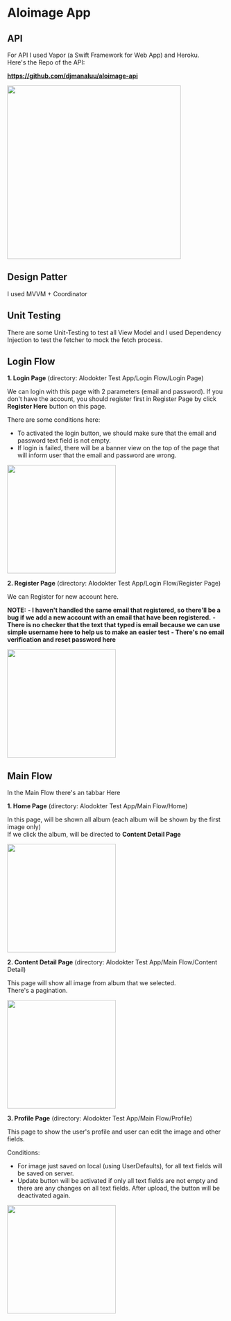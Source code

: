 # Aloimage App

## API

For API I used Vapor (a Swift Framework for Web App) and Heroku.<br>
Here's the Repo of the API:

**https://github.com/djmanaluu/aloimage-api**


<img src="images/API%20Repo.png" width="400"> </img>

## Design Patter

I used MVVM + Coordinator

## Unit Testing

There are some Unit-Testing to test all View Model and I used Dependency Injection to test the fetcher to mock the fetch process.

## Login Flow

**1. Login Page** (directory: Alodokter Test App/Login Flow/Login Page)

We can login with this page with 2 parameters (email and password).
If you don't have the account, you should register first in Register Page by click **Register Here** button on this page.

There are some conditions here:
- To activated the login button, we should make sure that the email and password text field is not empty.
- If login is failed, there will be a banner view on the top of the page that will inform user that the email and password are wrong.

<img src="images/Login%20Page.png" width="250">

**2. Register Page** (directory: Alodokter Test App/Login Flow/Register Page)

We can Register for new account here.

**NOTE:**
**- I haven't handled the same email that registered, so there'll be a bug if we add a new account with an email that have been registered.**
**- There is no checker that the text that typed is email because we can use simple username here to help us to make an easier test**
**- There's no email verification and reset password here**

<img src="images/Register%20Page.png" width="250">

## Main Flow

In the Main Flow there's an tabbar Here

**1. Home Page** (directory: Alodokter Test App/Main Flow/Home)

In this page, will be shown all album (each album will be shown by the first image only)<br>
If we click the album, will be directed to **Content Detail Page**

<img src="images/Home%20Page.png" width="250">

**2. Content Detail Page** (directory: Alodokter Test App/Main Flow/Content Detail)

This page will show all image from album that we selected.<br>
There's a pagination.

 <img src="images/Content%20Viewer.png" width="250">

**3. Profile Page** (directory: Alodokter Test App/Main Flow/Profile)

This page to show the user's profile and user can edit the image and other fields.<br>

Conditions:
- For image just saved on local (using UserDefaults), for all text fields will be saved on server.
- Update button will be activated if only all text fields are not empty and there are any changes on all text fields. After upload, the button will be deactivated again.
<img src="images/Profile%20Page.png" width="250">


